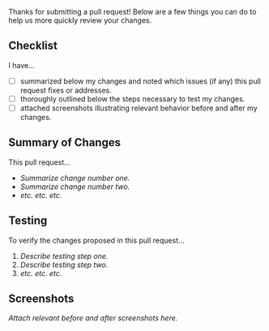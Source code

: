 Thanks for submitting a pull request! Below are a few things you can do to help us more quickly review your changes.

## Checklist
I have…
- [ ] summarized below my changes and noted which issues (if any) this pull request fixes or addresses.
- [ ] thoroughly outlined below the steps necessary to test my changes.
- [ ] attached screenshots illustrating relevant behavior before and after my changes.

## Summary of Changes
This pull request…
- _Summarize change number one._
- _Summarize change number two._
- _etc. etc. etc._
## Testing
To verify the changes proposed in this pull request…
1. _Describe testing step one._
1. _Describe testing step two._
1. _etc. etc. etc._
## Screenshots
_Attach relevant before and after screenshots here._